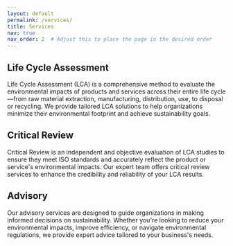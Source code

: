 ```yaml
---
layout: default
permalink: /services/
title: Services
nav: true
nav_order: 2  # Adjust this to place the page in the desired order
---
```



<h2>Life Cycle Assessment</h2>
<p>
  Life Cycle Assessment (LCA) is a comprehensive method to evaluate the environmental impacts of products and services across their entire life cycle—from raw material extraction, manufacturing, distribution, use, to disposal or recycling. We provide tailored LCA solutions to help organizations minimize their environmental footprint and achieve sustainability goals.
</p>

<h2>Critical Review</h2>
<p>
  Critical Review is an independent and objective evaluation of LCA studies to ensure they meet ISO standards and accurately reflect the product or service's environmental impacts. Our expert team offers critical review services to enhance the credibility and reliability of your LCA results.
</p>

<h2>Advisory</h2>
<p>
  Our advisory services are designed to guide organizations in making informed decisions on sustainability. Whether you're looking to reduce your environmental impacts, improve efficiency, or navigate environmental regulations, we provide expert advice tailored to your business's needs.
</p>

